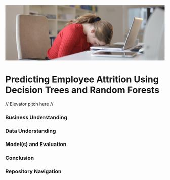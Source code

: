 ![Header](./Photos/employee_burnout_cropped.png)

# Predicting Employee Attrition Using Decision Trees and Random Forests
// Elevator pitch here //

### Business Understanding

### Data Understanding

### Model(s) and Evaluation

### Conclusion

### Repository Navigation
